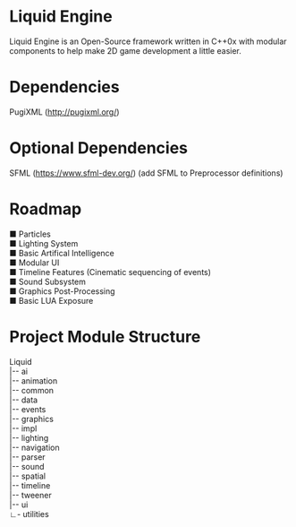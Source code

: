 # Liquid Engine
Liquid Engine is an Open-Source framework written in C++0x with modular components to help
make 2D game development a little easier. 

# Dependencies
PugiXML (http://pugixml.org/)  

# Optional Dependencies
SFML (https://www.sfml-dev.org/) (add SFML to Preprocessor definitions)  

# Roadmap
&#x25a0; Particles  
&#x25a0; Lighting System  
&#x25a0; Basic Artifical Intelligence  
&#x25a0; Modular UI  
&#x25a0; Timeline Features (Cinematic sequencing of events)  
&#x25a0; Sound Subsystem  
&#x25a0; Graphics Post-Processing  
&#x25a0; Basic LUA Exposure  

# Project Module Structure
Liquid  
|-- ai  
|-- animation  
|-- common  
|-- data  
|-- events  
|-- graphics  
|-- impl  
|-- lighting  
|-- navigation  
|-- parser   
|-- sound  
|-- spatial  
|-- timeline  
|-- tweener  
|-- ui  
&#x221f;- utilities  
